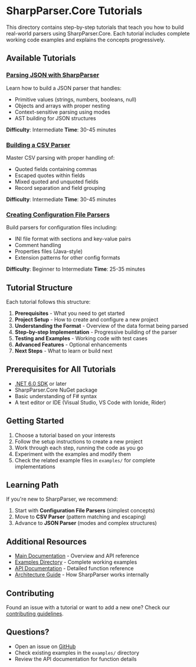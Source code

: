 # SharpParser.Core Tutorials

This directory contains step-by-step tutorials that teach you how to build real-world parsers using SharpParser.Core. Each tutorial includes complete working code examples and explains the concepts progressively.

## Available Tutorials

### [Parsing JSON with SharpParser](Parsing-JSON-with-SharpParser.md)
Learn how to build a JSON parser that handles:
- Primitive values (strings, numbers, booleans, null)
- Objects and arrays with proper nesting
- Context-sensitive parsing using modes
- AST building for JSON structures

**Difficulty**: Intermediate
**Time**: 30-45 minutes

### [Building a CSV Parser](Building-a-CSV-Parser.md)
Master CSV parsing with proper handling of:
- Quoted fields containing commas
- Escaped quotes within fields
- Mixed quoted and unquoted fields
- Record separation and field grouping

**Difficulty**: Intermediate
**Time**: 30-45 minutes

### [Creating Configuration File Parsers](Creating-Configuration-File-Parsers.md)
Build parsers for configuration files including:
- INI file format with sections and key-value pairs
- Comment handling
- Properties files (Java-style)
- Extension patterns for other config formats

**Difficulty**: Beginner to Intermediate
**Time**: 25-35 minutes

## Tutorial Structure

Each tutorial follows this structure:

1. **Prerequisites** - What you need to get started
2. **Project Setup** - How to create and configure a new project
3. **Understanding the Format** - Overview of the data format being parsed
4. **Step-by-step Implementation** - Progressive building of the parser
5. **Testing and Examples** - Working code with test cases
6. **Advanced Features** - Optional enhancements
7. **Next Steps** - What to learn or build next

## Prerequisites for All Tutorials

- [.NET 6.0 SDK](https://dotnet.microsoft.com/download/dotnet/6.0) or later
- SharpParser.Core NuGet package
- Basic understanding of F# syntax
- A text editor or IDE (Visual Studio, VS Code with Ionide, Rider)

## Getting Started

1. Choose a tutorial based on your interests
2. Follow the setup instructions to create a new project
3. Work through each step, running the code as you go
4. Experiment with the examples and modify them
5. Check the related example files in `examples/` for complete implementations

## Learning Path

If you're new to SharpParser, we recommend:

1. Start with **Configuration File Parsers** (simplest concepts)
2. Move to **CSV Parser** (pattern matching and escaping)
3. Advance to **JSON Parser** (modes and complex structures)

## Additional Resources

- [Main Documentation](../../README.md) - Overview and API reference
- [Examples Directory](../../examples/) - Complete working examples
- [API Documentation](../../docs/API.md) - Detailed function reference
- [Architecture Guide](../../docs/Architecture.md) - How SharpParser works internally

## Contributing

Found an issue with a tutorial or want to add a new one? Check our [contributing guidelines](../../README.md#contributing).

## Questions?

- Open an issue on [GitHub](https://github.com/alexzzzs/SharpParser.Core/issues)
- Check existing examples in the `examples/` directory
- Review the API documentation for function details
